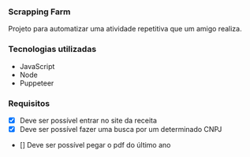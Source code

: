 ### Scrapping Farm

Projeto para automatizar uma atividade repetitiva que um amigo realiza.

### Tecnologias utilizadas

- JavaScript
- Node
- Puppeteer

### Requisitos

- [x] Deve ser possível entrar no site da receita
- [x] Deve ser possível fazer uma busca por um determinado CNPJ
- [] Deve ser possível pegar o pdf do último ano